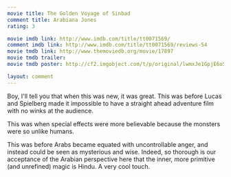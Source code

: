 ```yaml
---
movie title: The Golden Voyage of Sinbad
comment title: Arabiana Jones
rating: 3

movie imdb link: http://www.imdb.com/title/tt0071569/
comment imdb link: http://www.imdb.com/title/tt0071569/reviews-54
movie tmdb link: http://www.themoviedb.org/movie/17897
movie tmdb trailer: 
movie tmdb poster: http://cf2.imgobject.com/t/p/original/lwmxJe1GpjE6oSfSth8BUFO8zAC.jpg

layout: comment
---
```


Boy, I'll tell you that when this was new, it was great. This was before Lucas and Spielberg made it impossible to have a straight ahead adventure film with no winks at the audience.

This was when special effects were more believable because the monsters were so unlike humans.

This was before Arabs became equated with uncontrollable anger, and instead could be seen as mysterious and wise. Indeed, so thorough is our acceptance of the Arabian perspective here that the inner, more primitive (and unrefined) magic is Hindu. A very cool touch.